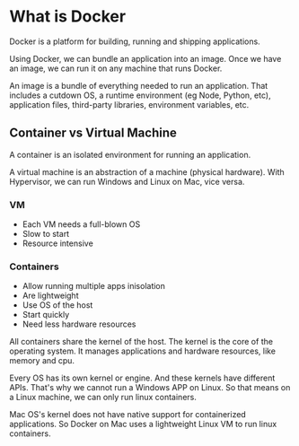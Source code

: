 # What is Docker
Docker is a platform for building, running and shipping applications.

Using Docker, we can bundle an application into an image. Once we have an image, we can run it on any machine that runs Docker.

An image is a bundle of everything needed to run an application. That includes a cutdown OS, a runtime environment (eg Node, Python, etc), application files, third-party libraries, environment variables, etc.

## Container vs Virtual Machine
A container is an isolated environment for running an application.

A virtual machine is an abstraction of a machine (physical hardware). With Hypervisor, we can run Windows and Linux on Mac, vice versa.

### VM
+ Each VM needs a full-blown OS
+ Slow to start
+ Resource intensive

### Containers
+ Allow running multiple apps inisolation
+ Are lightweight
+ Use OS of the host
+ Start quickly
+ Need less hardware resources

All containers share the kernel of the host. The kernel is the core of the operating system.  It manages applications and hardware resources, like memory and cpu.

Every OS has its own kernel or engine. And these kernels have different APIs. That's why we cannot run a Windows APP on Linux. So that means on a Linux machine, we can only run linux containers.

Mac OS's kernel does not have native support for containerized applications. So Docker on Mac uses a lightweight Linux VM to run linux containers.